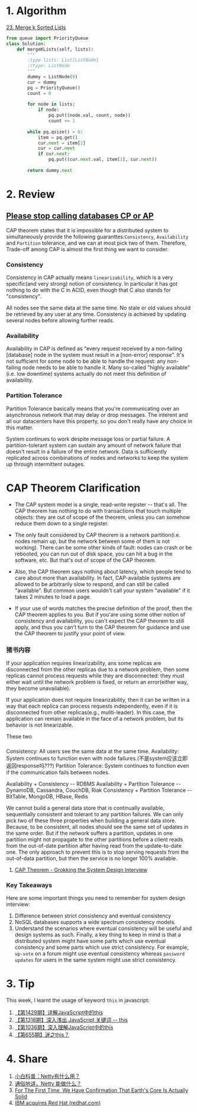 # 1. Algorithm

[23. Merge k Sorted Lists](https://leetcode.com/problems/merge-k-sorted-lists/description/)
```Python
from queue import PriorityQueue
class Solution:
    def mergeKLists(self, lists):
        """
        :type lists: List[ListNode]
        :rtype: ListNode
        """
        dummy = ListNode(0)
        cur = dummy
        pq = PriorityQueue()
        count = 0
        
        for node in lists:
            if node:
                pq.put((node.val, count, node))
                count += 1
                
        while pq.qsize() > 0:
            item = pq.get()
            cur.next = item[2]
            cur = cur.next
            if cur.next:
                pq.put((cur.next.val, item[1], cur.next))
                
        return dummy.next
```

# 2. Review
## [Please stop calling databases CP or AP](http://martin.kleppmann.com/2015/05/11/please-stop-calling-databases-cp-or-ap.html)</br>
CAP theorem states that it is impossible for a distributed system to simultaneously provide the following guaranttes:`Consistency`, `Availability` and `Partition` tolerance, and we can at most pick two of them. Therefore, Trade-off among CAP is almost the first thing we want to consider. 

### Consistency
Consistency in CAP actually means `linearizability`, which is a very specific(and very strong) notion of consistency. In particular it has got nothing to do with the C in ACID, even though that C also stands for "consistency".

All nodes see the same data at the same time. No stale or old values should be retrieved by any user at any time. Consistency is achieved by updating several nodes before allowing further reads.

### Availability
Availability in CAP is defined as "every request received by a non-failing [database] node in the system must result in a [non-error] response". It's not 
sufficient for some node to be able to handle the request: any non-failing node needs to be able to handle it. Many so-called "highly available"(i.e. low downtime) systems actually do not meet this definition of availability.

### Partition Tolerance 
Partition Tolerance basically means that you're communicating over an asynchronous network that may delay or drop messages. The interent and all our datacenters have this property, so you don't really have any choice in this matter.

System continues to work despite message loss or partial failure. A partition-tolerant system can sustain any amount of network failure that doesn't result in a failure of the entire network. Data is sufficiently replicated across combinations of nodes and networks to keep the system up through intermittent outages.

# CAP Theorem Clarification
  - The CAP system model is a single, read-write register -- that's all. The CAP theorem has nothing to do with transactions that touch multiple objects: they are out of scope of the theorem, unless you can somehow reduce them down to a single register.
  
  - The only fault considered by CAP theorem is a network partition(i.e. nodes remain up, but the network between some of them is not working). There can be some other kinds of fault: nodes can crash or be rebooted, you can run out of disk space, you can hit a bug in the software, etc. But that's out of scope of the CAP theorem.
  
  - Also, the CAP theorem says nothing about latency, which people tend to care about more than availability. In fact, CAP-available systems are allowed to be arbitrarily slow to respond, and can still be called "available". But common users wouldn't call your system "available" if it takes 2 minutes to load a page.
  
  - If your use of words matches the precise definition of the proof, then the CAP theorem applies to you. But if you'are using some other notion of consistency and availability, you can't expect the CAP theorem to still apply, and thus you can't turn to the CAP theorem for guidance and use the CAP theorem to justify your point of view.
  
  



### 猪书内容
If your application requires linearizability, ans some replicas are disconnected from the other replicas due to a network problem, then some replicas cannot process requests while they are disconnected: they must either wait until the network problem is fixed, or return an error(either way, they become unavailable).

If your application does not require linearizability, then it can be written in a way that each replica can process requests independently, even if it is disconnected from other replicas(e.g., muliti-leader). In this case, the application can remain available in the face of a network problem, but its behavior is not linearizable.

These two 

### 

Consistency: All users see the same data at the same time.
Availability: System continues to function even with node failures.(不是system应该立即返回response吗???)
Partition Tolerance: System continues to function even if the communication fails between nodes.


Availability + Consistency -- RDBMS
Availability + Partition Tolerance -- DynamoDB, Cassandra, CouchDB, Riak
Consistency + Partition Tolerance -- BitTable, MongoDB, HBase, Redis


We cannot build  a general data store that is continually available, sequentially consistent and tolerant to any partition failures.
We can only pick two of these three properties when building a general data store. Because, to be consistent, all nodes should see the same set of updates in the same order. But if the network suffers a partition, updates in one partition might not propagate to the other partitions before a client reads from the out-of-date partition after having read from the update-to-date one. The only approach to prevent this is to stop serving requests from the out-of-data partition, but then the service is no longer 100% available.

1. [CAP Theorem - Grokking the System Design Interview](https://www.educative.io/collection/page/5668639101419520/5649050225344512/5754903989321728)</br>

### Key Takeaways
Here are some important things you need to remember for system design interview:
  1. Difference between strict consistency and eventual consistency
  2. NoSQL databases supports a wide spectrum consistency models. 
  3. Understand the scenarios where eventual consistency will be useful and design systems as such.
Finally, a key thing to keep in mind is that a distributed system might have some parts which use eventual consistency and some parts which use strict consistency. For example, `up-vote` on a forum might use eventual consistency whereas `password updates` for users in the same system might use strict consistency.
    
# 3. Tip
This week, I learnt the usage of keyword `this` in javascript:
  1. [【第1429期】详解JavaScript中的this](https://mp.weixin.qq.com/s/Y9cs7pyQBI5NUyxPujZFWQ)</br>
  2. [【第1318期】深入浅出 JavaScript 关键词 -- this](https://mp.weixin.qq.com/s?__biz=MjM5MTA1MjAxMQ==&mid=2651229103&idx=1&sn=3627db879f759f4355730879c148ef38&chksm=bd49522b8a3edb3d9d34f0d61b9a4c126a884800a8c9d6a43e8a0bb061b11bcb278ab5a279e8&scene=21#wechat_redirect)</br>
  3. [【第1036期】深入理解JavaScript中的this](https://mp.weixin.qq.com/s?__biz=MjM5MTA1MjAxMQ==&mid=2651226850&idx=2&sn=b1c7c98d69eabcbeefcea1406294f864&chksm=bd495b668a3ed270f6bd69109fccab46d7968c99c1ab45c2207d8723ee2fd6effe792204f94e&scene=21#wechat_redirect)</br>
  4. [【第655期】迷之this？](https://mp.weixin.qq.com/s?__biz=MjM5MTA1MjAxMQ==&mid=2651222118&idx=1&sn=f1cb84a1f74ab48534aa5a20a25e1c89&scene=21#wechat_redirect)</br>

# 4. Share
  1. [小白科普：Netty有什么用？](https://mp.weixin.qq.com/s?__biz=MzAxOTc0NzExNg==&mid=2665514049&idx=1&sn=5c0b2c44e21ae15b62057f7a9531be19&chksm=80d67c02b7a1f514a66b5351357aa3a1bfe67c763d337bd897980503b783724ce566af94a5a4&scene=21%23wechat_redirect)</br>
  2. [通俗地讲，Netty 能做什么？](https://www.zhihu.com/question/24322387)</br>
  3. [For The First Time, We Have Confirmation That Earth's Core Is Actually Solid](https://www.sciencealert.com/seismic-j-phase-shear-wave-detection-reveals-elastic-solid-inner-core)</br>
  4. [IBM acquires Red Hat (redhat.com)](https://www.redhat.com/en/blog/red-hat-ibm-creating-leading-hybrid-cloud-provider)</br>


  
  
  
  
  
